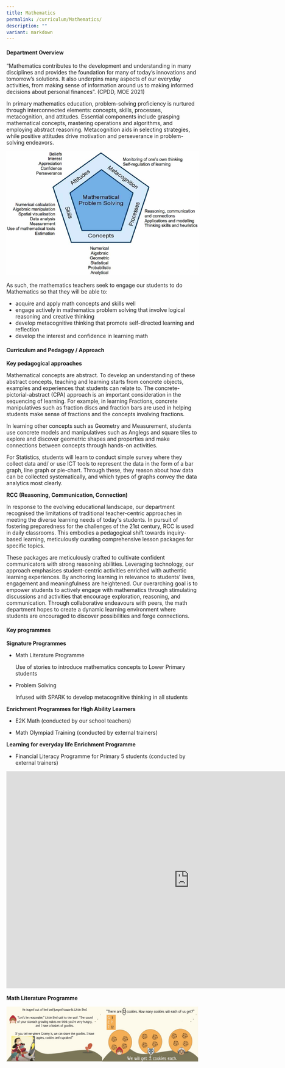 ```yaml
---
title: Mathematics
permalink: /curriculum/Mathematics/
description: ""
variant: markdown
---
```

#### **Department Overview**


“Mathematics contributes to the development and understanding in many disciplines and provides the foundation for many of today’s innovations and tomorrow’s solutions. It also underpins many aspects of our everyday activities, from making sense of information around us to making informed decisions about personal finances”. (CPDD, MOE 2021)

In primary mathematics education, problem-solving proficiency is nurtured through interconnected elements: concepts, skills, processes, metacognition, and attitudes. Essential components include grasping mathematical concepts, mastering operations and algorithms, and employing abstract reasoning. Metacognition aids in selecting strategies, while positive attitudes drive motivation and perseverance in problem-solving endeavors. 


![](/images/Curriculum/Mathematics/Math.png)

As such, the mathematics teachers seek to engage our students to do Mathematics so that they will be able to: 
* acquire and apply math concepts and skills well
* engage actively in mathematics problem solving that involve logical reasoning and creative thinking
* develop metacognitive thinking that promote self-directed learning and reflection
* develop the interest and confidence in learning math

#### **Curriculum and Pedagogy / Approach**


**Key pedagogical approaches**

Mathematical concepts are abstract. To develop an understanding of these abstract concepts, teaching and learning starts from concrete objects, examples and experiences that students can relate to. The concrete-pictorial-abstract (CPA) approach is an important consideration in the sequencing of learning. For example, in learning Fractions, concrete manipulatives such as fraction discs and fraction bars are used in helping students make sense of fractions and the concepts involving fractions.

In learning other concepts such as Geometry and Measurement, students use concrete models and manipulatives such as Anglegs and square tiles to explore and discover geometric shapes and properties and make connections between concepts through hands-on activities.

For Statistics, students will learn to conduct simple survey where they collect data and/ or use ICT tools to represent the data in the form of a bar graph, line graph or pie-chart. Through these, they reason about how data can be collected systematically, and which types of graphs convey the data analytics most clearly.

  

**RCC (Reasoning, Communication, Connection)**

In response to the evolving educational landscape, our department recognised the limitations of traditional teacher-centric approaches in meeting the diverse learning needs of today's students. In pursuit of fostering preparedness for the challenges of the 21st century, RCC is used in daily classrooms. This embodies a pedagogical shift towards inquiry-based learning, meticulously curating comprehensive lesson packages for specific topics. 

These packages are meticulously crafted to cultivate confident communicators with strong reasoning abilities. Leveraging technology, our approach emphasises student-centric activities enriched with authentic learning experiences. By anchoring learning in relevance to students' lives, engagement and meaningfulness are heightened. Our overarching goal is to empower students to actively engage with mathematics through stimulating discussions and activities that encourage exploration, reasoning, and communication. Through collaborative endeavours with peers, the math department hopes to create a dynamic learning environment where students are encouraged to discover possibilities and forge connections.


#### **Key programmes**


**Signature Programmes**

  

*   Math Literature Programme
    
    Use of stories to introduce mathematics concepts to Lower Primary students
    

*   Problem Solving
    
    Infused with SPARK to develop metacognitive thinking in all students
    

  

**Enrichment Programmes for High Ability Learners**

  

*   E2K Math (conducted by our school teachers)

*   Math Olympiad Training (conducted by external trainers)

  

**Learning for everyday life Enrichment Programme**

  

*   Financial Literacy Programme for Primary 5 students (conducted by external trainers)

<iframe allowfullscreen="true" height="569" width="960" frameborder="0" src="https://docs.google.com/presentation/d/e/2PACX-1vSd3G_4bNCeBpee6V5RQmK7pkSxGvj9byOshaF-5kCNa2quXaDZmS58zHwb2_MLbKVT7rjhQeb8XCH2/embed?start=true&amp;loop=true&amp;delayms=3000"></iframe>

**Math Literature Programme**

![](/images/Curriculum/Mathematics/photo_6264724424653647954_w.png)